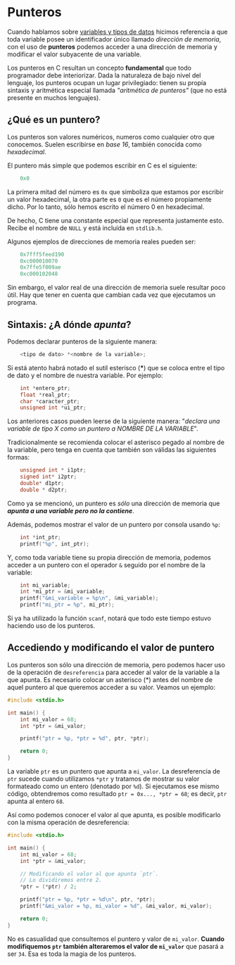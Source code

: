 # Punteros

Cuando hablamos sobre [variables y tipos de datos](./001-Variables-y-Tipos.md) hicimos referencia a que toda variable posee un identificador único llamado *dirección de memoria*, con el uso de **punteros** podemos acceder a una dirección de memoria y modificar el valor subyacente de una variable.

Los punteros en C resultan un concepto **fundamental** que todo programador debe interiorizar. Dada la naturaleza de bajo nivel del lenguaje, los punteros ocupan un lugar privilegiado: tienen su propía sintaxis y aritmética especial llamada _"aritmética de punteros"_ (que no está presente en muchos lenguajes).

## ¿Qué es un puntero?

Los punteros son valores numéricos, numeros como cualquier otro que conocemos. Suelen escribirse en _base 16_, también conocida como _hexadecimal_.

El puntero más simple que podemos escribir en C es el siguiente:

```c
    0x0
```

La primera mitad del número es `0x` que simboliza que estamos por escribir un valor hexadecimal, la otra parte es `0` que es el número propiamente dicho. Por lo tanto, sólo hemos escrito el número 0 en hexadecimal.

De hecho, C tiene una constante especial que representa justamente esto. Recibe el nombre de `NULL` y está incluída en `stdlib.h`.

Algunos ejemplos de direcciones de memoria reales pueden ser:

```c
    0x7fff5feed190
    0xc000010070
    0x7ffe5f009ae
    0xc000102048
```

Sin embargo, el valor real de una dirección de memoria suele resultar poco útil. Hay que tener en cuenta que cambian cada vez que ejecutamos un programa.

## Sintaxis: ¿A dónde _apunta_?

Podemos declarar punteros de la siguiente manera:

```c
    <tipo de dato> *<nombre de la variable>;
```

Si está atento habrá notado el sutil esterisco (**\***) que se coloca entre el tipo de dato y el nombre de nuestra variable. Por ejemplo:

```c
    int *entero_ptr;
    float *real_ptr;
    char *caracter_ptr;
    unsigned int *ui_ptr;
```

Los anteriores casos pueden leerse de la siguiente manera: "_declara una variable de tipo X como un puntero a NOMBRE DE LA VARIABLE_".

Tradicionalmente se recomienda colocar el asterisco pegado al nombre de la variable, pero tenga en cuenta que también son válidas las siguientes formas:

```c
    unsigned int * i1ptr;
    signed int* i2ptr;
    double* d1ptr;
    double * d2ptr;
```

Como ya se mencionó, un puntero es _sólo_ una dirección de memoria que **_apunta a una variable pero no la contiene_**.

Además, podemos mostrar el valor de un puntero por consola usando `%p`:

```c
    int *int_ptr;
    printf("%p", int_ptr);
```

Y, como toda variable tiene su propia dirección de memoria, podemos acceder a un puntero con el operador `&` seguido por el nombre de la variable:

```c
    int mi_variable;
    int *mi_ptr = &mi_variable;
    printf("&mi_variable = %p\n", &mi_variable);
    printf("mi_ptr = %p", mi_ptr);
```

Si ya ha utilizado la función `scanf`, notará que todo este tiempo estuvo haciendo uso de los punteros.

## Accediendo y modificando el valor de puntero

Los punteros son sólo una dirección de memoria, pero podemos hacer uso de la operación de `desreferencia` para acceder al valor de la variable a la que apunta. Es necesario colocar un asterisco (\*) antes del nombre de aquel puntero al que queremos acceder a su valor. Veamos un ejemplo:

```c
#include <stdio.h>

int main() {
    int mi_valor = 68;
    int *ptr = &mi_valor;

    printf("ptr = %p, *ptr = %d", ptr, *ptr);

    return 0;
}
```

La variable `ptr` es un puntero que apunta a `mi_valor`. La desreferencia de `ptr` sucede cuando utilizamos `*ptr` y tratamos de mostrar su valor formateado como un entero (denotado por `%d`). Si ejecutamos ese mismo código, obtendremos como resultado `ptr = 0x..., *ptr = 68`; es decir, `ptr` apunta al entero `68`.

Así como podemos conocer el valor al que apunta, es posible modificarlo con la misma operación de desreferencia:

```c
#include <stdio.h>

int main() {
    int mi_valor = 68;
    int *ptr = &mi_valor;

    // Modificando el valor al que apunta `ptr`.
    // Lo dividiremos entre 2.
    *ptr = (*ptr) / 2;

    printf("ptr = %p, *ptr = %d\n", ptr, *ptr);
    printf("&mi_valor = %p, mi_valor = %d", &mi_valor, mi_valor);

    return 0;
}
```

No es casualidad que consultemos el puntero y valor de `mi_valor`. **Cuando modifiquemos `ptr` también alteraremos el valor de `mi_valor`** que pasará a ser `34`. Esa es toda la magia de los punteros.